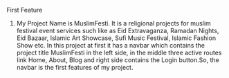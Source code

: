 First Feature
1. My Project Name is MuslimFesti. It is a religional projects for muslim festival event services such like as Eid Extravaganza, Ramadan Nights, Eid Bazaar, Islamic Art Showcase, Sufi Music Festival, Islamic Fashion Show etc. In this project at first it has a navbar which contains the project title MuslimFesti in the left side, in the middle three active routes link Home, About, Blog and right side contains the Login button.So, the navbar is the first features of my project.


